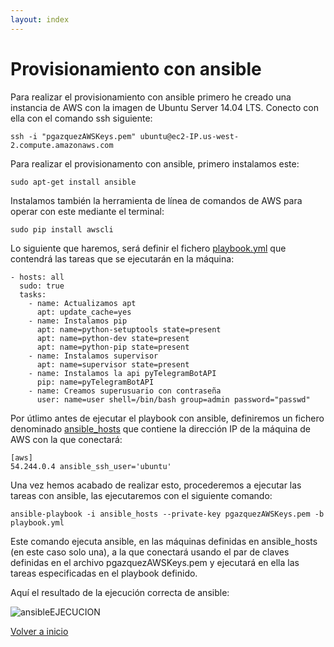 ```yaml
---
layout: index
---
```


# Provisionamiento con ansible

Para realizar el provisionamiento con ansible primero he creado una instancia de AWS con la imagen de Ubuntu Server 14.04 LTS. Conecto con ella con el comando ssh siguiente:

```
ssh -i "pgazquezAWSKeys.pem" ubuntu@ec2-IP.us-west-2.compute.amazonaws.com
```

Para realizar el provisionamento con ansible, primero instalamos este:

```
sudo apt-get install ansible

```

Instalamos también la herramienta de línea de comandos de AWS para operar con este mediante el terminal:

```
sudo pip install awscli

```

Lo siguiente que haremos, será definir el fichero [playbook.yml](https://github.com/pedrogazquez/FunnyBot/blob/master/Provisionamiento/Ansible/playbook.yml) que contendrá las tareas que se ejecutarán en la máquina:

```
- hosts: all
  sudo: true
  tasks:
    - name: Actualizamos apt
      apt: update_cache=yes
    - name: Instalamos pip
      apt: name=python-setuptools state=present
      apt: name=python-dev state=present 
      apt: name=python-pip state=present
    - name: Instalamos supervisor
      apt: name=supervisor state=present
    - name: Instalamos la api pyTelegramBotAPI
      pip: name=pyTelegramBotAPI
    - name: Creamos superusuario con contraseña
      user: name=user shell=/bin/bash group=admin password="passwd"
```

Por útlimo antes de ejecutar el playbook con ansible, definiremos un fichero denominado [ansible_hosts](https://github.com/pedrogazquez/FunnyBot/blob/master/Provisionamiento/Ansible/ansible_hosts) que contiene la dirección IP de la máquina de AWS con la que conectará:

```
[aws]
54.244.0.4 ansible_ssh_user='ubuntu'
```

Una vez hemos acabado de realizar esto, procederemos a ejecutar las tareas con ansible, las ejecutaremos con el siguiente comando:

```
ansible-playbook -i ansible_hosts --private-key pgazquezAWSKeys.pem -b playbook.yml
```

Este comando ejecuta ansible, en las máquinas definidas en ansible_hosts (en este caso solo una), a la que conectará usando el par de claves definidas en el archivo pgazquezAWSKeys.pem y ejecutará en ella las tareas especificadas en el playbook definido.

Aquí el resultado de la ejecución correcta de ansible:

![ansibleEJECUCION](http://i1042.photobucket.com/albums/b422/Pedro_Gazquez_Navarrete/EjecutandoANsible2_zpscin3gjan.png)


[Volver a inicio](index)
